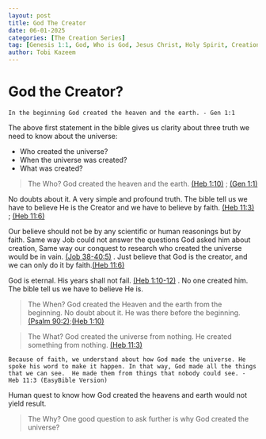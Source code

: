 ```yaml
---
layout: post
title: God The Creator
date: 06-01-2025
categories: [The Creation Series]
tag: [Genesis 1:1, God, Who is God, Jesus Christ, Holy Spirit, Creation]
author: Tobi Kazeem
---
```


# God the Creator?

`In the beginning God created the heaven and the earth. - Gen 1:1
`

The above first statement in the bible gives us clarity about three truth we need to know about the universe:

- Who created the universe?
- When the universe was created?
- What was created?

> The Who?
God created the heaven and the earth.  [(Heb 1:10)](https://www.biblegateway.com/passage/?search=Hebrews%201%3A10&version=KJV) ; [(Gen 1:1)](https://www.biblegateway.com/passage/?search=Genesis%201%3A1&version=KJV)

No doubts about it. A very simple and profound truth. 
The bible tell us we have to believe He is the Creator and we have to believe by faith. [(Heb 11:3)](https://www.biblegateway.com/passage/?search=Hebrews%2011%3A3&version=KJV) ; [(Heb 11:6)](https://www.biblegateway.com/passage/?search=Hebrews%2011%3A6&version=KJV)

Our believe should not be by any scientific or human reasonings but by faith. Same way Job could not answer the questions God asked him about creation, Same way our conquest to research who created the universe would be in vain. [(Job 38-40:5)](https://www.biblegateway.com/passage/?search=Job%2038-40%3A5&version=KJV) . Just believe that God is the creator, and we can only do it by faith.[(Heb 11:6)](https://www.biblegateway.com/passage/?search=Hebrews%2011%3A6&version=KJV)



God is eternal. His years shall not fail. [(Heb 1:10-12)](https://www.biblegateway.com/passage/?search=Hebrews%201%3A10-12&version=KJV) .
 No one created him. The bible tell us we have to believe He is.

> The When?
God created the Heaven and the earth from the beginning. No doubt about it. He was there before the beginning.   [(Psalm 90:2)](https://www.biblegateway.com/passage/?search=Psalm%2090%3A2&version=KJV);[(Heb 1:10)](https://www.biblegateway.com/passage/?search=Hebrews%201%3A10&version=KJV) 



> The What?
God created the universe from nothing. He created something from nothing. [(Heb 11:3)](https://www.biblegateway.com/passage/?search=Hebrews%2011%3A3&version=KJV)

`Because of faith, we understand about how God made the universe. He spoke his word to make it happen. In that way, God made all the things that we can see. 
He made them from things that nobody could see. - Heb 11:3 (EasyBible Version)
`

Human quest to know how God created the heavens and earth would not yield result.

> The Why?
One good question to ask further is why God created the universe?
